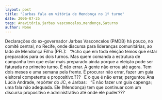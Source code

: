 ```yaml
---
layout: post
title: "Jarbas fala em vitória de Mendonça no 1º turno"
date: 2006-07-25
tags: Anavitória,jarbas vasconcelos,mendonça,Saturno
author: None
---
```

Declarações do ex-governador Jarbas Vasconcelos (PMDB)&nbsp;há pouco, no comitê central, no Recife, onde discursa para lideranças comunitárias, ao lado de Mendonça Filho (PFL):
&nbsp;
“Acho que em toda eleição temos que estar preparados para os dois turnos. Mas quem comanda a estrutura de campanha tem que estar mais preparado ainda porque a eleição pode ser faturada no primeiro turno. É não errar. A gente não errou até agora. Tem dois meses e uma semana pela frente. É procurar não errar, fazer um guia eleitoral competente e propositivo.???
&nbsp;
E o que é não errar, perguntou Ana Lúcia Andrade, repórter do JC, e Jarbas:
&nbsp;
“É não fazer um guia capenga; uma fala não adequada. Ele (Mendonça) tem que continuar com um discurso propositivo e administrativo até onde ele puder.??? 